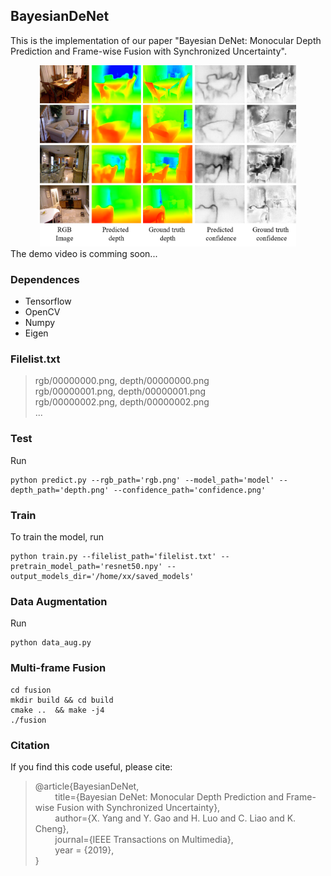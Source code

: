 ## BayesianDeNet

This is the implementation of our paper "Bayesian DeNet: Monocular Depth Prediction and Frame-wise Fusion with Synchronized Uncertainty".
<center>
<img src="figs/Fig1.png" width=410 height=290 />
</center>
The demo video is comming soon...  

### Dependences
* Tensorflow
* OpenCV
* Numpy
* Eigen

### Filelist.txt
> rgb/00000000.png, depth/00000000.png  
> rgb/00000001.png, depth/00000001.png  
> rgb/00000002.png, depth/00000002.png  
> ...

### Test
Run  

	python predict.py --rgb_path='rgb.png' --model_path='model' --depth_path='depth.png' --confidence_path='confidence.png'

### Train
To train the model, run 

	python train.py --filelist_path='filelist.txt' --pretrain_model_path='resnet50.npy' --output_models_dir='/home/xx/saved_models'

### Data Augmentation
Run  
 
	python data_aug.py

### Multi-frame Fusion
	cd fusion  
	mkdir build && cd build  
	cmake ..  && make -j4
	./fusion  
### Citation
If you find this code useful, please cite:
> @article{BayesianDeNet,  
>  &#160;&#160;&#160;&#160;&#160;&#160;&#160;&#160;title={Bayesian DeNet: Monocular Depth Prediction and Frame-wise Fusion with Synchronized Uncertainty},   
>  &#160;&#160;&#160;&#160;&#160;&#160;&#160;&#160;author={X. Yang and Y. Gao and H. Luo and C. Liao and  K. Cheng},   
>  &#160;&#160;&#160;&#160;&#160;&#160;&#160;&#160;journal={IEEE Transactions on Multimedia},    
>  &#160;&#160;&#160;&#160;&#160;&#160;&#160;&#160;year = {2019},  
> }
